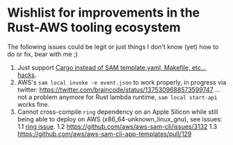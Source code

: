 # Wishlist for improvements in the Rust-AWS tooling ecosystem

The following issues could be legit or just things I don't know (yet) how to do or fix, bear with me ;)

1. Just support [Cargo instead of SAM template.yaml, Makefile, etc... hacks](https://github.com/aws/aws-lambda-builders/pull/174).
1. AWS's `sam local invoke -e event.json` to work properly, in progress via twitter: https://twitter.com/braincode/status/1375309688573599747 ... not a problem anymore for Rust lambda runtime, `sam local start-api` works fine.
1. Cannot cross-compile `ring` dependency on an Apple Silicon while still being able to deploy on AWS (x86_64-unknown_linux_gnu), see issues:
  1.1 [ring issue](https://github.com/briansmith/ring/issues/1332).
  1.2 https://github.com/aws/aws-sam-cli/issues/3132
  1.3 https://github.com/aws/aws-sam-cli-app-templates/pull/129
